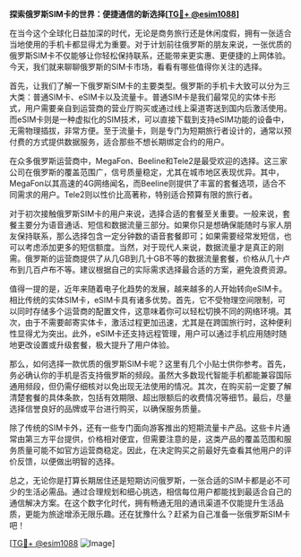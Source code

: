 **探索俄罗斯SIM卡的世界：便捷通信的新选择[[TG💪+ @esim1088](https://t.me/s/esim1088)]**

在当今这个全球化日益加深的时代，无论是商务旅行还是休闲度假，拥有一张适合当地使用的手机卡都显得尤为重要。对于计划前往俄罗斯的朋友来说，一张优质的俄罗斯SIM卡不仅能够让你轻松保持联系，还能带来更实惠、更便捷的上网体验。今天，我们就来聊聊俄罗斯的SIM卡市场，看看有哪些值得你关注的选择。

首先，让我们了解一下俄罗斯SIM卡的主要类型。俄罗斯的手机卡大致可以分为三大类：普通SIM卡、eSIM卡以及流量卡。普通SIM卡是我们最常见的实体卡形式，用户需要亲自到运营商的营业厅购买或通过线上渠道寄送到国内后激活使用。而eSIM卡则是一种虚拟化的SIM技术，可以直接下载到支持eSIM功能的设备中，无需物理插拔，非常方便。至于流量卡，则是专门为短期旅行者设计的，通常以预付费的方式提供数据服务，适合那些不想长期绑定合约的用户。

在众多俄罗斯运营商中，MegaFon、Beeline和Tele2是最受欢迎的选择。这三家公司在俄罗斯的覆盖范围广，信号质量稳定，尤其在城市地区表现优异。其中，MegaFon以其高速的4G网络闻名，而Beeline则提供了丰富的套餐选项，适合不同需求的用户。Tele2则以性价比高著称，特别适合预算有限的旅行者。

对于初次接触俄罗斯SIM卡的用户来说，选择合适的套餐至关重要。一般来说，套餐主要分为语音通话、短信和数据流量三部分。如果你只是想确保能随时与家人朋友保持联系，那么选择包含一定分钟数的语音套餐即可；如果需要经常发短信，也可以考虑添加更多的短信额度。当然，对于现代人来说，数据流量才是真正的刚需。俄罗斯的运营商提供了从几GB到几十GB不等的数据流量套餐，价格从几十卢布到几百卢布不等。建议根据自己的实际需求选择最合适的方案，避免浪费资源。

值得一提的是，近年来随着电子化趋势的发展，越来越多的人开始转向eSIM卡。相比传统的实体SIM卡，eSIM卡具有诸多优势。首先，它不受物理空间限制，可以同时存储多个运营商的配置文件，这意味着你可以轻松切换不同的网络环境。其次，由于不需要邮寄实体卡，激活过程更加迅速，尤其是在跨国旅行时，这种便利性显得尤为突出。此外，eSIM卡还支持远程管理，用户可以通过手机应用随时随地更改设置或升级套餐，极大提升了用户体验。

那么，如何选择一款优质的俄罗斯SIM卡呢？这里有几个小贴士供你参考。首先，务必确认你的手机是否支持俄罗斯的频段。虽然大多数现代智能手机都能兼容国际通用频段，但仍需仔细核对以免出现无法使用的情况。其次，在购买前一定要了解清楚套餐的具体条款，包括有效期限、超出限额后的收费情况等细节。最后，尽量选择信誉良好的品牌或平台进行购买，以确保服务质量。

除了传统的SIM卡外，还有一些专门面向游客推出的短期流量卡产品。这些卡片通常由第三方平台提供，价格相对便宜，但需要注意的是，这类产品的覆盖范围和服务质量可能不如官方运营商稳定。因此，在决定购买之前最好先查看其他用户的评价反馈，以便做出明智的选择。

总之，无论你是打算长期居住还是短期访问俄罗斯，一张合适的SIM卡都是必不可少的生活必需品。通过合理规划和细心挑选，相信每位用户都能找到最适合自己的通信解决方案。在这个数字化时代，拥有畅通无阻的通讯渠道不仅能提升生活品质，更能为旅途增添无限乐趣。还在犹豫什么？赶紧为自己准备一张俄罗斯SIM卡吧！

[[TG💪+ @esim1088](https://t.me/s/esim1088) ![Image](https://i.postimg.cc/4NQfJmqS/Snipaste-2025-05-13-00-14-12.png)]